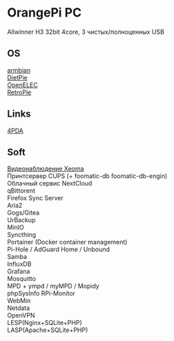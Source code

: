 # OrangePi PC
Allwinner H3 32bit 4core, 3 чистых/полноценных USB  

## OS
[armbian](https://www.armbian.com/orange-pi-pc/)  
[DietPie](https://dietpi.com/)  
[OpenELEC](http://openelec.tv)  
[RetroPie](http://www.retrorangepi.org/)  

## Links
[4PDA](https://4pda.to/forum/index.php?showtopic=750921)

## Soft
[Видеонаблюдение Xeoma](https://felenasoft.com/xeoma/ru/download/)  
Принтсервер CUPS (+ foomatic-db foomatic-db-engin)  
Облачный сервис NextCloud  
qBittorent  
Firefox Sync Server  
Aria2  
Gogs/Gitea  
UrBackup  
MinIO  
Syncthing  
Portainer (Docker container management)  
Pi-Hole / AdGuard Home / Unbound  
Samba  
InfluxDB  
Grafana  
Mosquitto  
MPD + ympd / myMPD / Mopidy  
phpSysInfo 
RPi-Monitor  
WebMin  
Netdata  
OpenVPN  
LESP(Nginx+SQLite+PHP)  
LASP(Apache+SQLite+PHP)  
